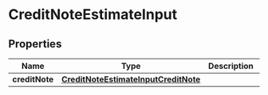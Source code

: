 

# CreditNoteEstimateInput


## Properties

| Name | Type | Description | Notes |
|------------ | ------------- | ------------- | -------------|
|**creditNote** | [**CreditNoteEstimateInputCreditNote**](CreditNoteEstimateInputCreditNote.md) |  |  |



